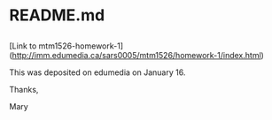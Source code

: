 # README.md
##  



[Link to mtm1526-homework-1] (http://imm.edumedia.ca/sars0005/mtm1526/homework-1/index.html)

This was deposited on edumedia on January 16.

Thanks,

Mary